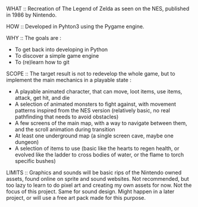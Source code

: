 WHAT ::
Recreation of The Legend of Zelda as seen on the NES, published in 1986 by Nintendo.

HOW ::
Developed in Pyhton3 using the Pygame engine.

WHY ::
The goals are : 
- To get back into developing in Python
- To discover a simple game engine
- To (re)learn how to git

SCOPE ::
The target result is not to redevelop the whole game, but to implement the main mechanics in a playable state :
- A playable animated character, that can move, loot items, use items, attack, get hit, and die
- A selection of animated monsters to fight against, with movement patterns inspired from the NES version (relatively basic, no real pathfinding that needs to avoid obstacles)
- A few screens of the main map, with a way to navigate between them, and the scroll animation during transition
- At least one underground map (a single screen cave, maybe one dungeon)
- A selection of items to use (basic like the hearts to regen health, or evolved like the ladder to cross bodies of water, or the flame to torch specific bushes)

LIMITS ::
Graphics and sounds will be basic rips of the Nintendo owned assets, found online on sprite and sound websites. Not recommended, but too lazy to learn to do pixel art and creating my own assets for now. Not the focus of this project. Same for sound design. Might happen in a later project, or will use a free art pack made for this purpose.
